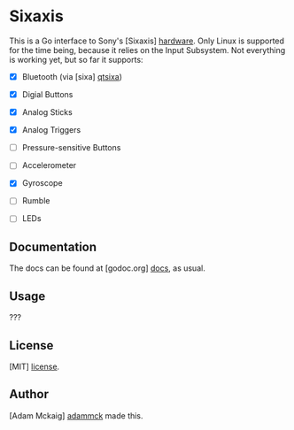 # Sixaxis

This is a Go interface to Sony's [Sixaxis] [hardware]. Only Linux is supported
for the time being, because it relies on the Input Subsystem. Not everything is
working yet, but so far it supports:

* [x] Bluetooth (via [sixa] [qtsixa])
* [x] Digial Buttons
* [x] Analog Sticks
* [x] Analog Triggers
* [ ] Pressure-sensitive Buttons
* [ ] Accelerometer
* [x] Gyroscope
* [ ] Rumble
* [ ] LEDs


## Documentation

The docs can be found at [godoc.org] [docs], as usual.


## Usage

???


## License

[MIT] [license].


## Author

[Adam Mckaig] [adammck] made this.


[hardware]: https://en.wikipedia.org/wiki/Sixaxis
[qtsixa]:   http://qtsixa.sourceforge.net
[license]:  https://github.com/adammck/sixaxis/blob/master/LICENSE
[docs]:     https://godoc.org/github.com/adammck/sixaxis
[adammck]:  http://github.com/adammck
